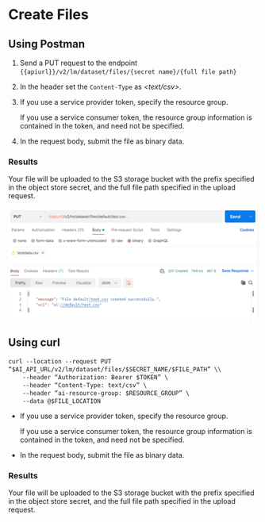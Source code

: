 <!-- loio04664599dc4545b19581f64dd6242186 -->

# Create Files



<a name="loio04664599dc4545b19581f64dd6242186__section_bqr_gds_2xb"/>

## Using Postman

1.  Send a PUT request to the endpoint `{{apiurl}}/v2/lm/dataset/files/{secret name}/{full file path}`
2.  In the header set the `Content-Type` as *<text/csv\>*.
3.  If you use a service provider token, specify the resource group.

    If you use a service consumer token, the resource group information is contained in the token, and need not be specified.

4.  In the request body, submit the file as binary data.




### Results

Your file will be uploaded to the S3 storage bucket with the prefix specified in the object store secret, and the full file path specified in the upload request.

![](images/Upload_Postman_e590391.png)



<a name="loio04664599dc4545b19581f64dd6242186__section_arf_dds_2xb"/>

## Using curl

```
curl --location --request PUT “$AI_API_URL/v2/lm/dataset/files/$SECRET_NAME/$FILE_PATH” \\
	--header “Authorization: Bearer $TOKEN” \
	--header “Content-Type: text/csv” \
	--header “ai-resource-group: $RESOURCE_GROUP” \
	--data @$FILE_LOCATION
```

-   If you use a service provider token, specify the resource group.

    If you use a service consumer token, the resource group information is contained in the token, and need not be specified.

-   In the request body, submit the file as binary data.




### Results

Your file will be uploaded to the S3 storage bucket with the prefix specified in the object store secret, and the full file path specified in the upload request.

